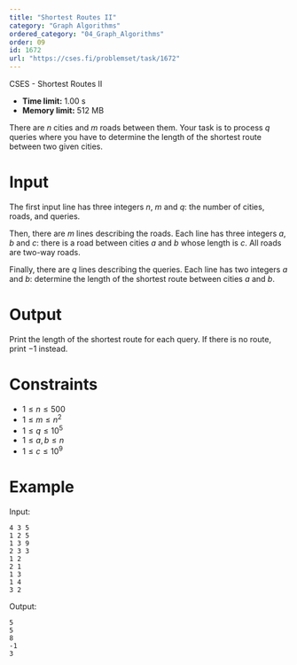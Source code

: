 ```yaml
---
title: "Shortest Routes II"
category: "Graph Algorithms"
ordered_category: "04_Graph_Algorithms"
order: 09
id: 1672
url: "https://cses.fi/problemset/task/1672"
---
```


CSES - Shortest Routes II

  * **Time limit:** 1.00 s
  * **Memory limit:** 512 MB

There are $n$ cities and $m$ roads between them. Your task is to process $q$
queries where you have to determine the length of the shortest route between
two given cities.

# Input

The first input line has three integers $n$, $m$ and $q$: the number of
cities, roads, and queries.

Then, there are $m$ lines describing the roads. Each line has three integers
$a$, $b$ and $c$: there is a road between cities $a$ and $b$ whose length is
$c$. All roads are two-way roads.

Finally, there are $q$ lines describing the queries. Each line has two
integers $a$ and $b$: determine the length of the shortest route between
cities $a$ and $b$.

# Output

Print the length of the shortest route for each query. If there is no route,
print $-1$ instead.

# Constraints

  * $1 \le n \le 500$
  * $1 \le m \le n^2$
  * $1 \le q \le 10^5$
  * $1 \le a,b \le n$
  * $1 \le c \le 10^9$

# Example

Input:

    
    
    4 3 5
    1 2 5
    1 3 9
    2 3 3
    1 2
    2 1
    1 3
    1 4
    3 2
    

Output:

    
    
    5
    5
    8
    -1
    3
    

